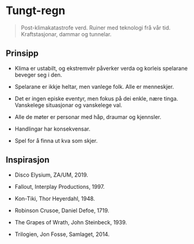 # Tungt-regn

> Post-klimakatastrofe verd. Ruiner med teknologi frå vår tid. Kraftstasjonar, dammar og tunnelar.

## Prinsipp

- Klima er ustabilt, og ekstremvêr påverker verda og korleis spelarane beveger seg i den.

- Spelarane er ikkje heltar, men vanlege folk. Alle er menneskjer.

- Det er ingen episke eventyr, men fokus på dei enkle, nære tinga. Vanskelege situasjonar og vanskelege val.

- Alle de møter er personar med håp, draumar og kjennsler. 

- Handlingar har konsekvensar. 

- Spel for å finna ut kva som skjer.


## Inspirasjon

- Disco Elysium, ZA/UM, 2019.

- Fallout, 	Interplay Productions, 1997.

- Kon-Tiki, Thor Heyerdahl, 1948.

- Robinson Crusoe, Daniel Defoe, 1719.

- The Grapes of Wrath, John Steinbeck, 1939.

- Trilogien, Jon Fosse, Samlaget, 2014.
